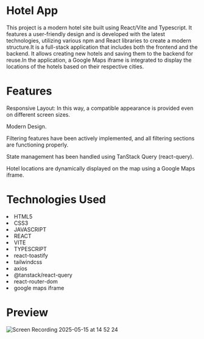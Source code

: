 <h1>Hotel App</h1>
  
<p>This project is a modern hotel site built using React/Vite and Typescript. It features a user-friendly design and is developed with the latest technologies, utilizing various npm and React libraries to create a modern structure.It is a full-stack application that includes both the frontend and the backend. It allows creating new hotels and saving them to the backend for reuse.In the application, a Google Maps iframe is integrated to display the locations of the hotels based on their respective cities.</p>

<h1>Features</h1>

<p>Responsive Layout: In this way, a compatible appearance is provided even on different screen sizes.</p>
<p>Modern Design.</p>
<p>Filtering features have been actively implemented, and all filtering sections are functioning properly.</p>
<p>State management has been handled using TanStack Query (react-query).</p>
<p>Hotel locations are dynamically displayed on the map using a Google Maps iframe.</p>

<h1>Technologies Used</h1>

<li>HTML5</li>
<li>CSS3</li>
<li>JAVASCRIPT</li>
<li>REACT</li>
<li>VITE</li>
<li>TYPESCRIPT</li>
<li>react-toastify</li>
<li>tailwindcss</li>
<li>axios</li>
<li>@tanstack/react-query</li>
<li>react-router-dom</li>
<li>google maps iframe</li>

<h1>Preview</h1>

![Screen Recording 2025-05-15 at 14 52 24](https://github.com/user-attachments/assets/d175cf7e-fd20-432c-b761-bd578105e240)

